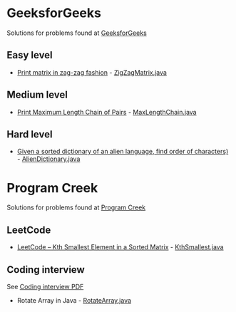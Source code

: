 # GeeksforGeeks
Solutions for problems found at [GeeksforGeeks](https://geeksforgeeks.org)

## Easy level
* [Print matrix in zag-zag fashion](https://www.geeksforgeeks.org/print-matrix-zag-zag-fashion/) - [ZigZagMatrix.java](src/test/java/org/alexburchak/geeksforgeeks/easy/zigzag_matrix/ZigZagMatrix.java)

## Medium level
* [Print Maximum Length Chain of Pairs](https://www.geeksforgeeks.org/print-maximum-length-chain-of-pairs/) - [MaxLengthChain.java](src/test/java/org/alexburchak/geeksforgeeks/medium/max_length_chain/MaxLengthChain.java)

## Hard level
* [Given a sorted dictionary of an alien language, find order of characters)](https://www.geeksforgeeks.org/given-sorted-dictionary-find-precedence-characters/) - [AlienDictionary.java](src/test/java/org/alexburchak/geeksforgeeks/hard/alien_dictionary/AlienDictionary.java)

# Program Creek
Solutions for problems found at [Program Creek](https://www.programcreek.com)

## LeetCode
* [LeetCode – Kth Smallest Element in a Sorted Matrix](https://www.programcreek.com/2016/08/leetcode-kth-smallest-element-in-a-sorted-matrix-java/) - [KthSmallest.java](src/test/java/org/alexburchak/programcreek/leetcode/kth_smallest/KthSmallest.java)

## Coding interview
See [Coding interview PDF](https://www.programcreek.com/wp-content/uploads/2012/11/coding-interview-3.pdf)

* Rotate Array in Java - [RotateArray.java](src/test/java/org/alexburchak/programcreek/interview/rotate_array/RotateArray.java)
